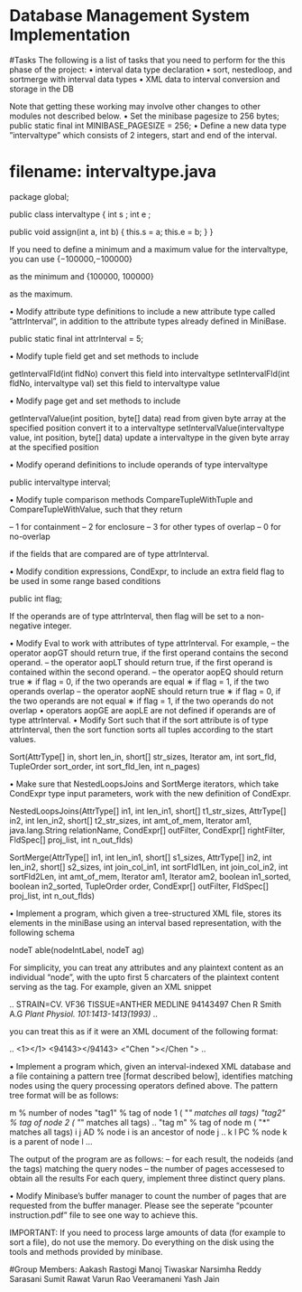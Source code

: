 # Database Management System Implementation 

#Tasks
The following is a list of tasks that you need to perform for the this phase of the project:
• interval data type declaration
• sort, nestedloop, and sortmerge with interval data types
• XML data to interval conversion and storage in the DB

Note that getting these working may involve other changes to other modules not described below.
• Set the minibase pagesize to 256 bytes;
public static final int MINIBASE_PAGESIZE = 256;
• Define a new data type ”intervaltype” which consists of 2 integers, start and end of the interval.

filename: intervaltype.java
=========================================================

package global;

public class intervaltype {
int s ;
int e ;

public void assign(int a, int b) {
this.s = a;
this.e = b;
}
}

If you need to define a minimum and a maximum value for the intervaltype, you can use
				{−100000,−100000}

as the minimum and
          			{100000, 100000}

as the maximum.

• Modify attribute type definitions to include a new attribute type called ”attrInterval”, in addition to the
attribute types already defined in MiniBase.

public static final int attrInterval = 5;

• Modify tuple field get and set methods to include

getIntervalFld(int fldNo)
convert this field into intervaltype
setIntervalFld(int fldNo, intervaltype val)
set this field to intervaltype value

• Modify page get and set methods to include

getIntervalValue(int position, byte[] data)
read from given byte array at the specified position convert
it to a intervaltype
setIntervalValue(intervaltype value, int position, byte[] data)
update a intervaltype in the given byte array at the specified
position

• Modify operand definitions to include operands of type intervaltype

public intervaltype interval;

• Modify tuple comparison methods CompareTupleWithTuple and CompareTupleWithValue, such that they
return

– 1 for containment
– 2 for enclosure
– 3 for other types of overlap
– 0 for no-overlap

if the fields that are compared are of type attrInterval.

• Modify condition expressions, CondExpr, to include an extra field flag to be used in some range based
conditions

public int flag;

If the operands are of type attrInterval, then flag will be set to a non-negative integer.

• Modify Eval to work with attributes of type attrInterval. For example,
– the operator aopGT should return true, if the first operand contains the second operand.
– the operator aopLT should return true, if the first operand is contained within the second operand.
– the operator aopEQ should return true
	∗ if flag = 0, if the two operands are equal
	∗ if flag = 1, if the two operands overlap
– the operator aopNE should return true
	∗ if flag = 0, if the two operands are not equal
	∗ if flag = 1, if the two operands do not overlap
• operators aopGE are aopLE are not defined if operands are of type attrInterval.
• Modify Sort such that if the sort attribute is of type attrInterval, then the sort function sorts all tuples
according to the start values.

Sort(AttrType[] in, short len_in, short[] str_sizes,
Iterator am, int sort_fld, TupleOrder sort_order,
int sort_fld_len, int n_pages)

• Make sure that NestedLoopsJoins and SortMerge iterators, which take CondExpr type input parameters,
work with the new definition of CondExpr.

NestedLoopsJoins(AttrType[] in1, int len_in1, short[] t1_str_sizes,
AttrType[] in2, int len_in2, short[] t2_str_sizes,
int amt_of_mem, Iterator am1, java.lang.String
relationName, CondExpr[] outFilter, CondExpr[]
rightFilter, FldSpec[] proj_list, int n_out_flds)

SortMerge(AttrType[] in1, int len_in1, short[] s1_sizes,
AttrType[] in2, int len_in2, short[] s2_sizes,
int join_col_in1, int sortFld1Len, int join_col_in2,
int sortFld2Len, int amt_of_mem,
Iterator am1, Iterator am2,
boolean in1_sorted, boolean in2_sorted,
TupleOrder order, CondExpr[] outFilter,
FldSpec[] proj_list, int n_out_flds)

• Implement a program, which given a tree-structured XML file, stores its elements in the miniBase using
an interval based representation, with the following schema

nodeT able(nodeIntLabel, nodeT ag)

For simplicity, you can treat any attributes and any plaintext content as an individual “node”, with the
upto first 5 charcaters of the plaintext content serving as the tag. For example, given an XML snippet

..
<Ref num="1" pos="SEQUENCE FROM N.A">
<Comment>STRAIN=CV. VF36</Comment>
<Comment>TISSUE=ANTHER</Comment>
<DB>MEDLINE</DB>
<MedlineID>94143497</MedlineID>
<Author>Chen R</Author>
<Author>Smith A.G</Author>
<Cite>Plant Physiol. 101:1413-1413(1993)</Cite>
</Ref>
..

you can treat this as if it were an XML document of the following format:

..
<Ref num="1" pos="SEQUENCE FROM N.A">
<num><1></1></num>
<pos><SEQUE></SEQUE></pos>
<Comment><STRAI></STRAI></Comment>
<Comment><TISSU></TISSU></Comment>
<DB><MEDLI></MEDLI></DB>
<MedlineID><94143></94143></MedlineID>
<Author><"Chen "></Chen "></Author>
<Author><Smith></Smith></Author>
<Cite><Plant></Plant></Cite>
</Ref>
..


• Implement a program which, given an interval-indexed XML database and a file containing a pattern tree
[format described below], identifies matching nodes using the query processing operators defined above.
The pattern tree format will be as follows:

m % number of nodes
"tag1" % tag of node 1 ( "*" matches all tags)
"tag2" % tag of node 2 ( "*" matches all tags)
..
"tag m" % tag of node m ( "*" matches all tags)
i j AD % node i is an ancestor of node j
..
k l PC % node k is a parent of node l
...

The output of the program are as follows:
– for each result, the nodeids (and the tags) matching the query nodes
– the number of pages accessesed to obtain all the results
For each query, implement three distinct query plans.

• Modify Minibase’s buffer manager to count the number of pages that are requested from the buffer
manager. Please see the seperate “pcounter instruction.pdf” file to see one way to achieve this.


IMPORTANT: If you need to process large amounts of data (for example to sort a file), do not use the memory.
Do everything on the disk using the tools and methods provided by minibase.

#Group Members:
Aakash Rastogi
Manoj Tiwaskar
Narsimha Reddy Sarasani
Sumit Rawat
Varun Rao Veeramaneni
Yash Jain
